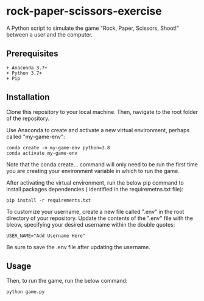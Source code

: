 # rock-paper-scissors-exercise

A Python script to simulate the game "Rock, Paper, Scissors, Shoot!" between a user and the computer.


## Prerequisites

    + Anaconda 3.7+
    + Python 3.7+
    + Pip


## Installation

Clone this repository to your local machine. Then, navigate to the root folder of the repository.

Use Anaconda to create and activate a new virtual environment, perhaps called "my-game-env":

    conda create -n my-game-env python=3.8 
    conda activate my-game-env

Note that the conda create... command will only need to be run the first time you are creating your environment variable in which to run the game.


After activating the virtual environment, run the below pip command to install packages dependencies ( identified in the requiremetns.txt file):

    pip install -r requirements.txt

To customize your username, create a new file called ".env" in the root directory of your repository. Update the contents of the ".env" file with the bleow, specifying your desired username within the double quotes:

    USER_NAME="Add Username Here"

Be sure to save the .env file after updating the username.


## Usage

Then, to run the game, run the below command:

    python game.py